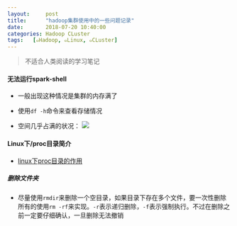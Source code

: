 ```yaml
---
layout:     post
title:      "hadoop集群使用中的一些问题记录"
date:       2018-07-20 10:40:00
categories: Hadoop CLuster
tags:   [๑Hadoop, ๑Linux, ๑CLuster]
---
```


> 不适合人类阅读的学习笔记

#### 无法运行spark-shell

- 一般出现这种情况是集群的内存满了

- 使用`df -h`命令来查看存储情况

- 空间几乎占满的状况：
![](/images/Hadoop/cluster_storage.png)

#### Linux下/proc目录简介

- [linux下proc目录的作用](https://blog.csdn.net/zdwzzu2006/article/details/7747977)

##### 删除文件夹

- 尽量使用`rmdir`来删除一个空目录，如果目录下存在多个文件，要一次性删除所有的使用`rm -rf`来实现。`-r`表示递归删除，`-f`表示强制执行。不过在删除之前一定要仔细确认，一旦删除无法撤销
